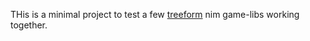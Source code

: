 THis is a minimal project to test a few [treeform](https://github.com/treeform) nim game-libs working together.